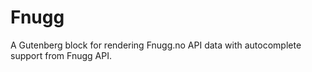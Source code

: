 # Fnugg
A Gutenberg block for rendering Fnugg.no API data with autocomplete support from Fnugg API.
